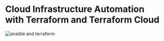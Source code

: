# Cloud Infrastructure Automation with Terraform and Terraform Cloud
![ansible and terraform](https://www.datocms-assets.com/2885/1572547933-hiwh.png?fit=max&q=80&w=2000)